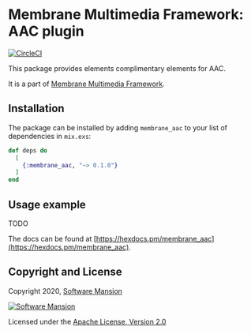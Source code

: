 # Membrane Multimedia Framework: AAC plugin

[![CircleCI](https://circleci.com/gh/membraneframework/membrane_aac_plugin.svg?style=svg)](https://circleci.com/gh/membraneframework/membrane_aac_plugin)

This package provides elements complimentary elements for AAC.

It is a part of [Membrane Multimedia Framework](https://membraneframework.org).

## Installation

The package can be installed by adding `membrane_aac` to your list of dependencies in `mix.exs`:

```elixir
def deps do
  [
    {:membrane_aac, "~> 0.1.0"}
  ]
end
```

## Usage example

TODO

The docs can be found at [https://hexdocs.pm/membrane_aac](https://hexdocs.pm/membrane_aac).

## Copyright and License

Copyright 2020, [Software Mansion](https://swmansion.com/?utm_source=git&utm_medium=readme&utm_campaign=membrane_aac)

[![Software Mansion](https://membraneframework.github.io/static/logo/swm_logo_readme.png)](https://swmansion.com/?utm_source=git&utm_medium=readme&utm_campaign=membrane_aac)

Licensed under the [Apache License, Version 2.0](LICENSE)
